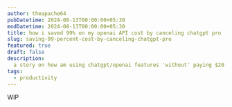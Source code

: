 ```yaml
---
author: theapache64
pubDatetime: 2024-08-13T00:00:00+05:30
modDatetime: 2024-08-13T00:00:00+05:30
title: how i saved 99% on my openai API cost by canceling chatgpt pro [WIP 🚧]
slug: saving-99-percent-cost-by-canceling-chatgpt-pro
featured: true
draft: false
description:
  a story on how am using chatgpt/openai features 'without' paying $20 a month ;)
tags:
  - productivity
---
```


WIP